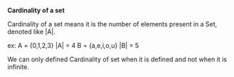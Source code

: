 **Cardinality of a set**

Cardinality of a set means it is the number of elements present in a Set, denoted like |A|.

ex:
     A   = {0,1,2,3}
    |A| = 4
     B   = {a,e,i,o,u}
    |B| = 5

We can only defined Cardinality of set when it is defined and not when it is infinite.